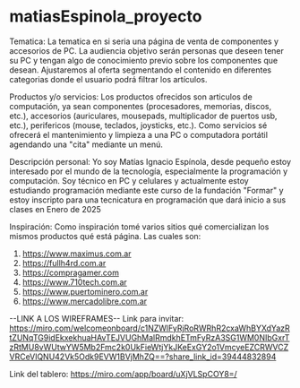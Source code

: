 # matiasEspinola_proyecto

Tematica: 
La tematica en si seria una página de venta de componentes y accesorios de PC.
La audiencia objetivo serán personas que deseen tener su PC y tengan algo de conocimiento previo sobre los componentes que desean.
Ajustaremos al oferta segmentando el contenido en diferentes categorias donde el usuario podrá filtrar los artículos.

Productos y/o servicios:
Los productos ofrecidos son articulos de computación, ya sean componentes (procesadores, memorias, discos, etc.), accesorios (auriculares, mousepads, multiplicador de puertos usb, etc.), perifericos (mouse, teclados, joysticks, etc.). 
Como servicios sé ofrecerá el mantenimiento y limpieza a una PC o computadora portátil agendando una "cita" mediante un menú.

Descripción personal:
Yo soy Matías Ignacio Espínola, desde pequeño estoy interesado por el mundo de la tecnología, especialmente la programación y computación. Soy técnico en PC y celulares y actualmente estoy estudiando programación mediante este curso de la fundación "Formar" y estoy inscripto para una tecnicatura en programación que dará inicio a sus clases en Enero de 2025

Inspiración:
Como inspiración tomé varios sitios qué comercializan los mismos productos qué está página. Las cuales son:
1. https://www.maximus.com.ar
2. https://fullh4rd.com.ar
3. https://compragamer.com
4. https://www.710tech.com.ar
5. https://www.puertominero.com.ar
6. https://www.mercadolibre.com.ar


--LINK A LOS WIREFRAMES--
Link para invitar:
https://miro.com/welcomeonboard/c1NZWlFyRjRoRWRhR2cxaWhBYXdYazRtZUNqTG9idEkxekhuaHAvTEJVUGhMalRmdkhETmFyRzA3SG1WM0NIbGxrTzRtMU8vWUtwYW5Mb2Fmc2k0UkFieWtjYkJKeExGY2o1VmcyeEZCRWVCZVRCeVlQNU42Vk5Odk9EVW1BVjMhZQ==?share_link_id=39444832894

Link del tablero: 
https://miro.com/app/board/uXjVLSpCOY8=/
